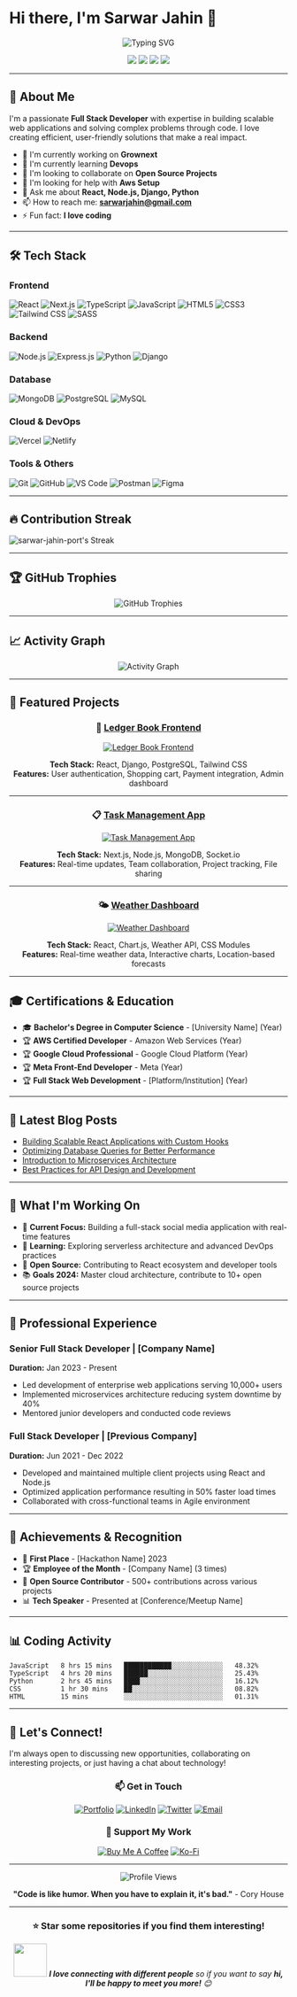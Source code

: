 # Hi there, I'm Sarwar Jahin 👋

<div align="center">
  <img src="https://readme-typing-svg.herokuapp.com?font=Fira+Code&pause=1000&color=2196F3&center=true&vCenter=true&width=435&lines=Full+Stack+Developer;Problem+Solver;Code+Enthusiast;Always+Learning" alt="Typing SVG" />
</div>

<p align="center">
  <a href="https://my-portfolio-lac-eight-78.vercel.app/"><img src="https://img.shields.io/badge/Portfolio-FF5722?style=for-the-badge&logo=todoist&logoColor=white"/></a>
  <a href="https://www.linkedin.com/in/sarwar-jahin-a25437359/"><img src="https://img.shields.io/badge/LinkedIn-0077B5?style=for-the-badge&logo=linkedin&logoColor=white"/></a>
  <a href="https://x.com/sarwarrjahin"><img src="https://img.shields.io/badge/Twitter-1DA1F2?style=for-the-badge&logo=twitter&logoColor=white"/></a>
  <a href="mailto:sarwarjahin@gmail.com"><img src="https://img.shields.io/badge/Email-D14836?style=for-the-badge&logo=gmail&logoColor=white"/></a>
</p>

---

## 🚀 About Me

I'm a passionate **Full Stack Developer** with expertise in building scalable web applications and solving complex problems through code. I love creating efficient, user-friendly solutions that make a real impact.

- 🔭 I'm currently working on **Grownext**
- 🌱 I'm currently learning **Devops**
- 👯 I'm looking to collaborate on **Open Source Projects**
- 🤔 I'm looking for help with **Aws Setup**
- 💬 Ask me about **React, Node.js, Django, Python**
- 📫 How to reach me: **sarwarjahin@gmail.com**
- ⚡ Fun fact: **I love coding**

---

## 🛠️ Tech Stack

### Frontend
![React](https://img.shields.io/badge/React-20232A?style=for-the-badge&logo=react&logoColor=61DAFB)
![Next.js](https://img.shields.io/badge/Next.js-000000?style=for-the-badge&logo=next.js&logoColor=white)
![TypeScript](https://img.shields.io/badge/TypeScript-007ACC?style=for-the-badge&logo=typescript&logoColor=white)
![JavaScript](https://img.shields.io/badge/JavaScript-F7DF1E?style=for-the-badge&logo=javascript&logoColor=black)
![HTML5](https://img.shields.io/badge/HTML5-E34F26?style=for-the-badge&logo=html5&logoColor=white)
![CSS3](https://img.shields.io/badge/CSS3-1572B6?style=for-the-badge&logo=css3&logoColor=white)
![Tailwind CSS](https://img.shields.io/badge/Tailwind_CSS-38B2AC?style=for-the-badge&logo=tailwind-css&logoColor=white)
![SASS](https://img.shields.io/badge/SASS-hotpink.svg?style=for-the-badge&logo=SASS&logoColor=white)

### Backend
![Node.js](https://img.shields.io/badge/Node.js-43853D?style=for-the-badge&logo=node.js&logoColor=white)
![Express.js](https://img.shields.io/badge/Express.js-404D59?style=for-the-badge)
![Python](https://img.shields.io/badge/Python-3776AB?style=for-the-badge&logo=python&logoColor=white)
![Django](https://img.shields.io/badge/Django-092E20?style=for-the-badge&logo=django&logoColor=white)

### Database
![MongoDB](https://img.shields.io/badge/MongoDB-4EA94B?style=for-the-badge&logo=mongodb&logoColor=white)
![PostgreSQL](https://img.shields.io/badge/PostgreSQL-316192?style=for-the-badge&logo=postgresql&logoColor=white)
![MySQL](https://img.shields.io/badge/MySQL-00000F?style=for-the-badge&logo=mysql&logoColor=white)

### Cloud & DevOps
![Vercel](https://img.shields.io/badge/Vercel-000000?style=for-the-badge&logo=vercel&logoColor=white)
![Netlify](https://img.shields.io/badge/Netlify-00C7B7?style=for-the-badge&logo=netlify&logoColor=white)

### Tools & Others
![Git](https://img.shields.io/badge/Git-F05032?style=for-the-badge&logo=git&logoColor=white)
![GitHub](https://img.shields.io/badge/GitHub-100000?style=for-the-badge&logo=github&logoColor=white)
![VS Code](https://img.shields.io/badge/Visual_Studio_Code-0078D4?style=for-the-badge&logo=visual%20studio%20code&logoColor=white)
![Postman](https://img.shields.io/badge/Postman-FF6C37?style=for-the-badge&logo=postman&logoColor=white)
![Figma](https://img.shields.io/badge/Figma-F24E1E?style=for-the-badge&logo=figma&logoColor=white)

---

## 🔥 Contribution Streak

![sarwar-jahin-port's Streak](https://github-readme-streak-stats.herokuapp.com/?user=sarwar-jahin-port&theme=vue-dark&hide_border=true)

---

## 🏆 GitHub Trophies
<div align="center">
  <img src="https://github-profile-trophy.vercel.app/?username=yourusername&theme=tokyonight&no-frame=true&no-bg=true&margin-w=4" alt="GitHub Trophies" />
</div>

---

## 📈 Activity Graph
<div align="center">
  <img src="https://github-readme-activity-graph.vercel.app/graph?username=sarwar-jahin-port&theme=tokyo-night&hide_border=true" alt="Activity Graph" />
</div>

---

## 🎯 Featured Projects

<div align="center">
  
### 🧾 [Ledger Book Frontend](https://github.com/mdarifhussain9122/ledgerbook-frontend)
[![Ledger Book Frontend](https://github-readme-stats.vercel.app/api/pin/?username=mdarifhussain9122&repo=ledgerbook-frontend&theme=tokyonight&hide_border=true)](https://github.com/mdarifhussain9122/ledgerbook-frontend)

**Tech Stack:** React, Django, PostgreSQL, Tailwind CSS  
**Features:** User authentication, Shopping cart, Payment integration, Admin dashboard

---

### 📋 [Task Management App](https://github.com/yourusername/task-management)
[![Task Management App](https://github-readme-stats.vercel.app/api/pin/?username=yourusername&repo=task-management&theme=tokyonight&hide_border=true)](https://github.com/yourusername/task-management)

**Tech Stack:** Next.js, Node.js, MongoDB, Socket.io  
**Features:** Real-time updates, Team collaboration, Project tracking, File sharing

---

### 🌤️ [Weather Dashboard](https://github.com/yourusername/weather-dashboard)
[![Weather Dashboard](https://github-readme-stats.vercel.app/api/pin/?username=yourusername&repo=weather-dashboard&theme=tokyonight&hide_border=true)](https://github.com/yourusername/weather-dashboard)

**Tech Stack:** React, Chart.js, Weather API, CSS Modules  
**Features:** Real-time weather data, Interactive charts, Location-based forecasts

</div>

---

## 🎓 Certifications & Education

- 🎓 **Bachelor's Degree in Computer Science** - [University Name] (Year)
- 🏆 **AWS Certified Developer** - Amazon Web Services (Year)
- 🏆 **Google Cloud Professional** - Google Cloud Platform (Year)
- 🏆 **Meta Front-End Developer** - Meta (Year)
- 🏆 **Full Stack Web Development** - [Platform/Institution] (Year)

---

## 📝 Latest Blog Posts

<!-- BLOG-POST-LIST:START -->
- [Building Scalable React Applications with Custom Hooks](https://yourblog.com/post1)
- [Optimizing Database Queries for Better Performance](https://yourblog.com/post2)
- [Introduction to Microservices Architecture](https://yourblog.com/post3)
- [Best Practices for API Design and Development](https://yourblog.com/post4)
<!-- BLOG-POST-LIST:END -->

---

## 🎯 What I'm Working On

- 🔭 **Current Focus:** Building a full-stack social media application with real-time features
- 🌱 **Learning:** Exploring serverless architecture and advanced DevOps practices
- 👥 **Open Source:** Contributing to React ecosystem and developer tools
- 📚 **Goals 2024:** Master cloud architecture, contribute to 10+ open source projects

---

## 💼 Professional Experience

### Senior Full Stack Developer | [Company Name]
**Duration:** Jan 2023 - Present
- Led development of enterprise web applications serving 10,000+ users
- Implemented microservices architecture reducing system downtime by 40%
- Mentored junior developers and conducted code reviews

### Full Stack Developer | [Previous Company]
**Duration:** Jun 2021 - Dec 2022
- Developed and maintained multiple client projects using React and Node.js
- Optimized application performance resulting in 50% faster load times
- Collaborated with cross-functional teams in Agile environment

---

## 🏅 Achievements & Recognition

- 🥇 **First Place** - [Hackathon Name] 2023
- 🏆 **Employee of the Month** - [Company Name] (3 times)
- 🌟 **Open Source Contributor** - 500+ contributions across various projects
- 📊 **Tech Speaker** - Presented at [Conference/Meetup Name]

---

## 📊 Coding Activity

<!--START_SECTION:waka-->
```text
JavaScript   8 hrs 15 mins   ████████████░░░░░░░░░░░░░   48.32%
TypeScript   4 hrs 20 mins   ██████░░░░░░░░░░░░░░░░░░░   25.43%
Python       2 hrs 45 mins   ████░░░░░░░░░░░░░░░░░░░░░   16.12%
CSS          1 hr 30 mins    ██░░░░░░░░░░░░░░░░░░░░░░░   08.82%
HTML         15 mins         ░░░░░░░░░░░░░░░░░░░░░░░░░   01.31%
```
<!--END_SECTION:waka-->

---

## 🤝 Let's Connect!

I'm always open to discussing new opportunities, collaborating on interesting projects, or just having a chat about technology!

<div align="center">
  
### 📫 Get in Touch
[![Portfolio](https://img.shields.io/badge/Portfolio-FF5722?style=for-the-badge&logo=todoist&logoColor=white)](https://your-portfolio.com)
[![LinkedIn](https://img.shields.io/badge/LinkedIn-0077B5?style=for-the-badge&logo=linkedin&logoColor=white)](https://linkedin.com/in/yourprofile)
[![Twitter](https://img.shields.io/badge/Twitter-1DA1F2?style=for-the-badge&logo=twitter&logoColor=white)](https://twitter.com/yourhandle)
[![Email](https://img.shields.io/badge/Email-D14836?style=for-the-badge&logo=gmail&logoColor=white)](mailto:your.email@example.com)

### 💖 Support My Work
[![Buy Me A Coffee](https://img.shields.io/badge/Buy%20Me%20A%20Coffee-FFDD00?style=for-the-badge&logo=buy-me-a-coffee&logoColor=black)](https://buymeacoffee.com/yourusername)
[![Ko-Fi](https://img.shields.io/badge/Ko--fi-F16061?style=for-the-badge&logo=ko-fi&logoColor=white)](https://ko-fi.com/yourusername)

</div>

---

<div align="center">
  <img src="https://komarev.com/ghpvc/?username=yourusername&label=Profile%20views&color=0e75b6&style=flat" alt="Profile Views" />
  
  **"Code is like humor. When you have to explain it, it's bad."** - Cory House
</div>

---

<div align="center">
  <h3>⭐ Star some repositories if you find them interesting!</h3>
  <p>
    <img src="https://media.giphy.com/media/LnQjpWaON8nhr21vNW/giphy.gif" width="60"> 
    <em><b>I love connecting with different people</b> so if you want to say <b>hi, I'll be happy to meet you more!</b> 😊</em>
  </p>
</div>
